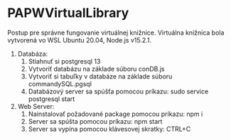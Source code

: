 # PAPWVirtualLibrary
Postup pre správne fungovanie virtuálnej knižnice.
Virtuálna knižnica bola vytvorená vo WSL Ubuntu 20.04, Node.js v15.2.1.

1. Databáza:
    1. Stiahnuť si postgresql 13
    2. Vytvoriť databázu na základe súboru conDB.js
    3. Vytvoriť si tabuľky v databáze na základe súboru commandySQL.pgsql
    4. Databázový server sa spúšťa pomocou príkazu: sudo service postgresql start
2. Web Server:
    1. Nainstalovať požadované package pomocou príkazu: npm i
    2. Server sa spúšta pomocou príkazu: npm start
    3. Server sa vypína pomocou klávesovej skratky: CTRL+C
